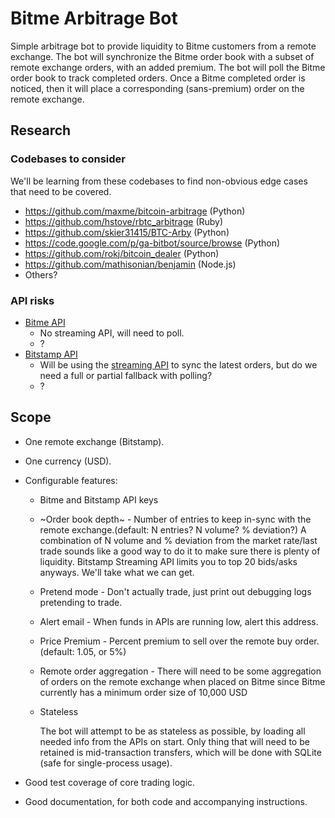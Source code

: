 # Bitme Arbitrage Bot

Simple arbitrage bot to provide liquidity to Bitme customers from a remote
exchange. The bot will synchronize the Bitme order book with a subset of remote
exchange orders, with an added premium. The bot will poll the Bitme order book
to track completed orders. Once a Bitme completed order is noticed, then it will
place a corresponding (sans-premium) order on the remote exchange.

## Research

### Codebases to consider

We'll be learning from these codebases to find non-obvious edge cases that need to be covered.
* https://github.com/maxme/bitcoin-arbitrage (Python)
* https://github.com/hstove/rbtc_arbitrage (Ruby)
* https://github.com/skier31415/BTC-Arby (Python)
* https://code.google.com/p/ga-bitbot/source/browse (Python)
* https://github.com/rokj/bitcoin_dealer (Python)
* https://github.com/mathisonian/benjamin (Node.js)
* Others?


### API risks

* [Bitme API](https://bitme.github.io/)
  * No streaming API, will need to poll.
  * ?
* [Bitstamp API](https://www.bitstamp.net/api/) 
  * Will be using the [streaming API](https://www.bitstamp.net/websocket/) to sync the latest orders, but do we need a full or partial fallback with polling?
  * ?


## Scope

* One remote exchange (Bitstamp).
* One currency (USD).
* Configurable features:
  * Bitme and Bitstamp API keys
  * ~Order book depth~ - Number of entries to keep in-sync with the remote exchange.(default: N entries? N volume? % deviation?) A combination of N volume and % deviation from the market rate/last trade sounds like a good way to do it to make sure there is plenty of liquidity.
    Bitstamp Streaming API limits you to top 20 bids/asks anyways. We'll take
    what we can get.
  * Pretend mode - Don't actually trade, just print out debugging logs pretending to trade.
  * Alert email - When funds in APIs are running low, alert this address.
  * Price Premium - Percent premium to sell over the remote buy order. (default: 1.05, or 5%)
  * Remote order aggregation - There will need to be some aggregation of orders on the remote exchange when placed on Bitme since Bitme currently has a minimum order size of 10,000 USD
  * Stateless

    The bot will attempt to be as stateless as possible, by loading all needed
    info from the APIs on start. Only thing that will need to be retained is
    mid-transaction transfers, which will be done with SQLite (safe for
    single-process usage).

* Good test coverage of core trading logic.
* Good documentation, for both code and accompanying instructions.
